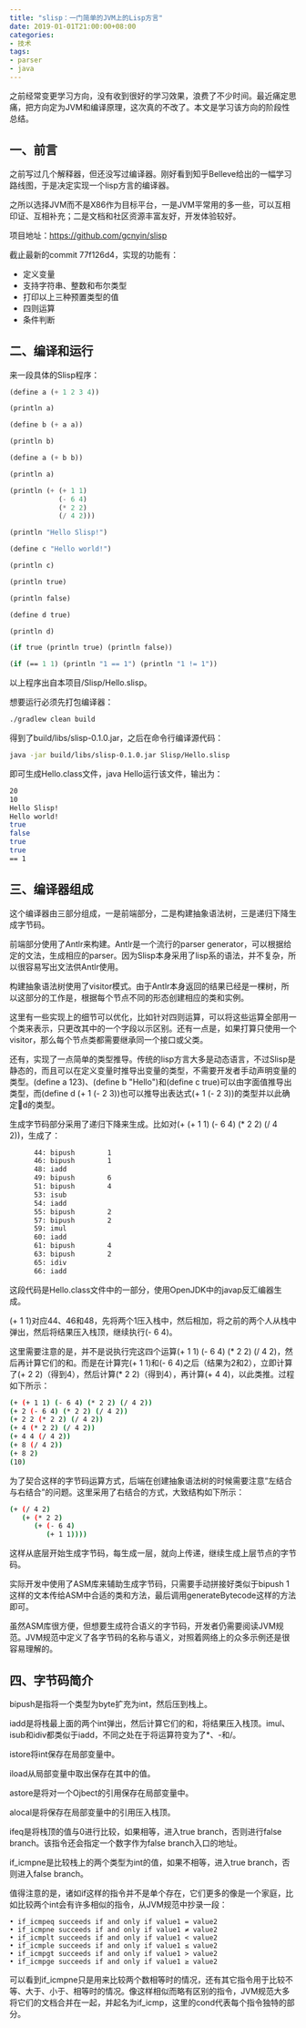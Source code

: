 ```yaml
---
title: "slisp：一门简单的JVM上的Lisp方言"
date: 2019-01-01T21:00:00+08:00
categories:
- 技术
tags:
- parser
- java
---
```


之前经常变更学习方向，没有收到很好的学习效果，浪费了不少时间。最近痛定思痛，把方向定为JVM和编译原理，这次真的不改了。本文是学习该方向的阶段性总结。

## 一、前言

之前写过几个解释器，但还没写过编译器。刚好看到知乎Belleve给出的一幅学习路线图，于是决定实现一个lisp方言的编译器。

之所以选择JVM而不是X86作为目标平台，一是JVM平常用的多一些，可以互相印证、互相补充；二是文档和社区资源丰富友好，开发体验较好。

项目地址：https://github.com/gcnyin/slisp

截止最新的commit 77f126d4，实现的功能有：

- 定义变量
- 支持字符串、整数和布尔类型
- 打印以上三种预置类型的值
- 四则运算
- 条件判断

## 二、编译和运行

来一段具体的Slisp程序：

```lisp
(define a (+ 1 2 3 4))

(println a)

(define b (+ a a))

(println b)

(define a (+ b b))

(println a)

(println (+ (+ 1 1)
            (- 6 4)
            (* 2 2)
            (/ 4 2)))

(println "Hello Slisp!")

(define c "Hello world!")

(println c)

(println true)

(println false)

(define d true)

(println d)

(if true (println true) (println false))

(if (== 1 1) (println "1 == 1") (println "1 != 1"))
```

以上程序出自本项目/Slisp/Hello.slisp。

想要运行必须先打包编译器：

```bash
./gradlew clean build
```

得到了build/libs/slisp-0.1.0.jar，之后在命令行编译源代码：

```bash
java -jar build/libs/slisp-0.1.0.jar Slisp/Hello.slisp
```

即可生成Hello.class文件，java Hello运行该文件，输出为：

```bash
20
10
Hello Slisp!
Hello world!
true
false
true
true
== 1
```

## 三、编译器组成

这个编译器由三部分组成，一是前端部分，二是构建抽象语法树，三是递归下降生成字节码。

前端部分使用了Antlr来构建。Antlr是一个流行的parser generator，可以根据给定的文法，生成相应的parser。因为Slisp本身采用了lisp系的语法，并不复杂，所以很容易写出文法供Antlr使用。

构建抽象语法树使用了visitor模式。由于Antlr本身返回的结果已经是一棵树，所以这部分的工作是，根据每个节点不同的形态创建相应的类和实例。

这里有一些实现上的细节可以优化，比如针对四则运算，可以将这些运算全部用一个类来表示，只更改其中的一个字段以示区别。还有一点是，如果打算只使用一个visitor，那么每个节点类都需要继承同一个接口或父类。

还有，实现了一点简单的类型推导。传统的lisp方言大多是动态语言，不过Slisp是静态的，而且可以在定义变量时推导出变量的类型，不需要开发者手动声明变量的类型。(define a 123)、(define b "Hello")和(define c true)可以由字面值推导出类型，而(define d (+ 1 (- 2 3))也可以推导出表达式(+ 1 (- 2 3))的类型并以此确定d的类型。

生成字节码部分采用了递归下降来生成。比如对(+ (+ 1 1) (- 6 4) (* 2 2) (/ 4 2))，生成了：

```bash
      44: bipush        1
      46: bipush        1
      48: iadd
      49: bipush        6
      51: bipush        4
      53: isub
      54: iadd
      55: bipush        2
      57: bipush        2
      59: imul
      60: iadd
      61: bipush        4
      63: bipush        2
      65: idiv
      66: iadd
```

这段代码是Hello.class文件中的一部分，使用OpenJDK中的javap反汇编器生成。

(+ 1 1)对应44、46和48，先将两个1压入栈中，然后相加，将之前的两个人从栈中弹出，然后将结果压入栈顶，继续执行(- 6 4)。

这里需要注意的是，并不是说执行完这四个运算(+ 1 1) (- 6 4) (* 2 2) (/ 4 2)，然后再计算它们的和。而是在计算完(+ 1 1)和(- 6 4)之后（结果为2和2），立即计算了(+ 2 2)（得到4），然后计算(* 2 2)（得到4），再计算(+ 4 4)，以此类推。过程如下所示：

```bash
(+ (+ 1 1) (- 6 4) (* 2 2) (/ 4 2))
(+ 2 (- 6 4) (* 2 2) (/ 4 2))
(+ 2 2 (* 2 2) (/ 4 2))
(+ 4 (* 2 2) (/ 4 2))
(+ 4 4 (/ 4 2))
(+ 8 (/ 4 2))
(+ 8 2)
(10)
```

为了契合这样的字节码运算方式，后端在创建抽象语法树的时候需要注意“左结合与右结合”的问题。这里采用了右结合的方式，大致结构如下所示：

```bash
(+ (/ 4 2)
   (+ (* 2 2)
      (+ (- 6 4)
         (+ 1 1))))
```

这样从底层开始生成字节码，每生成一层，就向上传递，继续生成上层节点的字节码。

实际开发中使用了ASM库来辅助生成字节码，只需要手动拼接好类似于bipush 1这样的文本传给ASM中合适的类和方法，最后调用generateBytecode这样的方法即可。

虽然ASM库很方便，但想要生成符合语义的字节码，开发者仍需要阅读JVM规范。JVM规范中定义了各字节码的名称与语义，对照着网络上的众多示例还是很容易理解的。

## 四、字节码简介

bipush是指将一个类型为byte扩充为int，然后压到栈上。

iadd是将栈最上面的两个int弹出，然后计算它们的和，将结果压入栈顶。imul、isub和idiv都类似于iadd，不同之处在于将运算符变为了*、-和/。

istore将int保存在局部变量中。

iload从局部变量中取出保存在其中的值。

astore是将对一个Ojbect的引用保存在局部变量中。

alocal是将保存在局部变量中的引用压入栈顶。

ifeq是将栈顶的值与0进行比较，如果相等，进入true branch，否则进行false branch。该指令还会指定一个数字作为false branch入口的地址。

if_icmpne是比较栈上的两个类型为int的值，如果不相等，进入true branch，否则进入false branch。

值得注意的是，诸如if这样的指令并不是单个存在，它们更多的像是一个家庭，比如比较两个int会有许多相似的指令，从JVM规范中抄录一段：

```
• if_icmpeq succeeds if and only if value1 = value2
• if_icmpne succeeds if and only if value1 ≠ value2
• if_icmplt succeeds if and only if value1 < value2
• if_icmple succeeds if and only if value1 ≤ value2
• if_icmpgt succeeds if and only if value1 > value2
• if_icmpge succeeds if and only if value1 ≥ value2
```

可以看到if_icmpne只是用来比较两个数相等时的情况，还有其它指令用于比较不等、大于、小于、相等时的情况。像这样相似而略有区别的指令，JVM规范大多将它们的文档合并在一起，并起名为if_icmp<cond>，这里的cond代表每个指令独特的部分。

